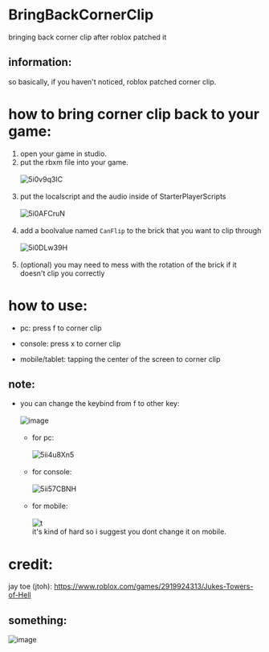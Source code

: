 # BringBackCornerClip
bringing back corner clip after roblox patched it
## information:
so basically, if you haven't noticed, roblox patched corner clip.
# how to bring corner clip back to your game:
1. open your game in studio.
2. put the rbxm file into your game.<br><br>
![5i0v9q3IC](https://user-images.githubusercontent.com/92669198/145666110-0c763852-5248-45a7-a881-20dc4ec84141.gif) <br><br>
3. put the localscript and the audio inside of StarterPlayerScripts<br><br>
![5i0AFCruN](https://user-images.githubusercontent.com/92669198/145666728-0f692426-5c7b-4db1-880c-b081122159c0.gif) <br><br>
4. add a boolvalue named ``CanFlip`` to the brick that you want to clip through<br><br>
![5i0DLw39H](https://user-images.githubusercontent.com/92669198/145667021-c9718360-6927-49a6-b4e3-f249c0f1b605.gif) <br><br>
5. (optional) you may need to mess with the rotation of the brick if it doesn't clip you correctly
# how to use:
- pc: press f to corner clip
- console: press x to corner clip

- mobile/tablet: tapping the center of the screen to corner clip
## note:
- you can change the keybind from f to other key: <br><br>
![image](https://axtrct.please-end.me/5ii5PybVt.png) <br><br>
  + for pc: <br><br>
    ![5ii4u8Xn5](https://axtrct.please-end.me/5ii4u8Xn5.gif) <br><br>
  + for console: <br><br>
    ![5ii57CBNH](https://axtrct.please-end.me/5ii57CBNH.gif)<br><br>
  + for mobile: <br><br>
    ![t](https://axtrct.please-end.me/5ii6qTFd2.png) <br>
  it's kind of hard so i suggest you dont change it on mobile.
# credit:
jay toe (jtoh): https://www.roblox.com/games/2919924313/Jukes-Towers-of-Hell
## something:
![image](https://user-images.githubusercontent.com/92669198/145667083-a95b8ab3-5883-4b4e-9253-c958cc92ff79.png)
